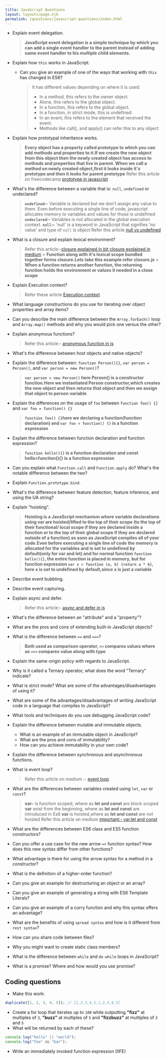 ```yaml
---
title: JavaScript Questions
layout: layouts/page.njk
permalink: /questions/javascript-questions/index.html
---
```


- Explain event delegation.
  > **JavaScript event delegation is a simple technique by which you can add a single event handler to the parent instead of adding same event handler to his multiple child elements.**
- Explain how `this` works in JavaScript.

  - Can you give an example of one of the ways that working with `this` has changed in ES6?
    > It has different values depending on where it is used:
    >
    > - In a method, this refers to the owner object.
    > - Alone, this refers to the global object.
    > - In a function, this refers to the global object.
    > - In a function, in strict mode, this is undefined.
    > - In an event, this refers to the element that received the event.
    > - Methods like call(), and apply() can refer this to any object

- Explain how prototypal inheritance works.
  > **Every object has a property called prototype to which you can add methods and properties to it.If we create the new object from this object then the newly created object has access to methods and properties that live in parent. When we call a method on newly created object,first it looks inside it's prototype and then it looks for parent prototype**
  > Refer this article on freecodecamp [prototype in javascript](freecodecamp.org/news/all-you-need-to-know-to-understand-javascripts-prototype-a2bff2d28f03/)
- What's the difference between a variable that is: `null`, `undefined` or undeclared?

  > **`undefined`:-** Variable is declared but we don't assign any value to them. Even before executing a single line of code, javascript allocates memory to variables and values for those is undefined
  > **`undeclared`:-** Variables is not allocated in the global execution context.
  > **`null`:-** 'null' is a keyword in JavaScript that signifies 'no value' and type of `null` is object
  > Refer this article [null vs undefined](https://medium.com/technoetics/difference-between-null-undefined-and-not-defined-in-javascript-3a52a62894b)

- What is a closure and explain lexical environment?
  > Refer this article:-[closure explained in bit](https://blog.bitsrc.io/a-beginners-guide-to-closures-in-javascript-97d372284dda),[closure explained in medium](https://medium.com/@prashantramnyc/javascript-closures-simplified-d0d23fa06ba4) > **Function along with it's lexical scope bundled together forms closure.Lets take this example refer closure.js** > **When a function returns another function, the returning function holds the environment or values it needed in a close scope**
- Explain Execution context?
  > Refer these article [Execution context](https://blog.bitsrc.io/understanding-execution-context-and-execution-stack-in-javascript-1c9ea8642dd0)
- What language constructions do you use for iterating over object properties and array items?
- Can you describe the main difference between the `Array.forEach()` loop and `Array.map()` methods and why you would pick one versus the other?
- Explain anonymous functions?
  > Refer this article:- [anonymous function in js](https://www.javascripttutorial.net/javascript-anonymous-functions/)
- What's the difference between host objects and native objects?
- Explain the difference between: `function Person(){}`, `var person = Person()`, and `var person = new Person()`?
  > **`var person = new Person()` here Person() is a constructor function.Here we instantiated Person constructor,which creates the new object and then returns that object and then we assign that object to person variable**
- Explain the differences on the usage of `foo` between `function foo() {}` and `var foo = function() {}`
  > **`function foo() {}`here we declaring a function(function declaration) and `var foo = function() {}` is a function expression**
- Explain the difference between function declaration and function expression?
  > **`function hello(){}` is a function declaration and const hello=function(){} is a function expression**
- Can you explain what `Function.call` and `Function.apply` do? What's the notable difference between the two?
- Explain `Function.prototype.bind`.
- What's the difference between feature detection, feature inference, and using the UA string?
- Explain "hoisting".
  > **Hoisting is a JavaScript mechanism where variable declarations using var are hoisted/lifted to the top of their scope (to the top of their functional/ local scope if they are declared inside a function or to the top of their global scope if they are declared outside of a function) as soon as JavaScript compiles all of your code.Even before executing a single line of code the memory is allocated for the variables and is set to undefined by default(only for var and let) and for normal function `function hello(){}`, the entire function is placed in memory, but for function expression `var x = function (a, b) {return a * b}`, here x is set to undefined by default,since x is just a variable**
- Describe event bubbling.
- Describe event capturing.
- Explain async and defer.
  > Refer this article:- [async and defer in js](https://www.digitalocean.com/community/tutorials/html-defer-async)
- What's the difference between an "attribute" and a "property"?
- What are the pros and cons of extending built-in JavaScript objects?
- What is the difference between `==` and `===`?
  > **Both used as comparison operator, `==` compares values where as `===` compares value along with type**
- Explain the same-origin policy with regards to JavaScript.
- Why is it called a Ternary operator, what does the word "Ternary" indicate?
- What is strict mode? What are some of the advantages/disadvantages of using it?
- What are some of the advantages/disadvantages of writing JavaScript code in a language that compiles to JavaScript?
- What tools and techniques do you use debugging JavaScript code?
- Explain the difference between mutable and immutable objects.
  - What is an example of an immutable object in JavaScript?
  - What are the pros and cons of immutability?
  - How can you achieve immutability in your own code?
- Explain the difference between synchronous and asynchronous functions.
- What is event loop?
  > Refer this article on medium :- [event loop](https://medium.com/front-end-weekly/javascript-event-loop-explained-4cd26af121d4)
- What are the differences between variables created using `let`, `var` or `const`?
  > **var-** is function scoped, where as **let and const** are block scoped
  > **var** exist from the beginning, where as **let and const** are introduced in Es6
  > **var** is hoisted,where as **let and const** are not hoisted
  > Refer this article on medium [important:- var,let and const](https://medium.com/@dianajyoo/var-let-or-const-ad319d958842)
- What are the differences between ES6 class and ES5 function constructors?
- Can you offer a use case for the new arrow `=>` function syntax? How does this new syntax differ from other functions?
- What advantage is there for using the arrow syntax for a method in a constructor?
- What is the definition of a higher-order function?
- Can you give an example for destructuring an object or an array?
- Can you give an example of generating a string with ES6 Template Literals?
- Can you give an example of a curry function and why this syntax offers an advantage?
- What are the benefits of using `spread syntax` and how is it different from `rest syntax`?
- How can you share code between files?
- Why you might want to create static class members?
- What is the difference between `while` and `do-while` loops in JavaScript?
- What is a promise? Where and how would you use promise?

## Coding questions

- Make this work:

```javascript
duplicate([1, 2, 3, 4, 5]); // [1,2,3,4,5,1,2,3,4,5]
```

- Create a for loop that iterates up to `100` while outputting **"fizz"** at multiples of `3`, **"buzz"** at multiples of `5` and **"fizzbuzz"** at multiples of `3` and `5`
- What will be returned by each of these?

```javascript
console.log("hello" || "world");
console.log("foo" && "bar");
```

- Write an immediately invoked function expression (IIFE)
